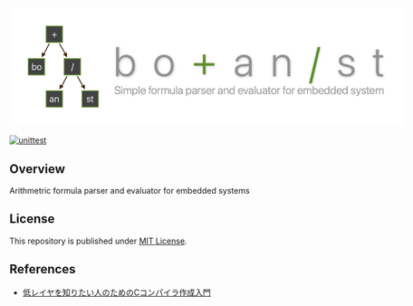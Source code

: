 <img style="max-width: 700px;" src="banner.png">

[![unittest](https://github.com/Enchan1207/botanist/actions/workflows/unittest.yml/badge.svg)](https://github.com/Enchan1207/botanist/actions/workflows/unittest.yml)

## Overview

Arithmetric formula parser and evaluator for embedded systems

## License

This repository is published under [MIT License](LICENSE).

## References

 - [低レイヤを知りたい人のためのCコンパイラ作成入門](https://www.sigbus.info/compilerbook)
